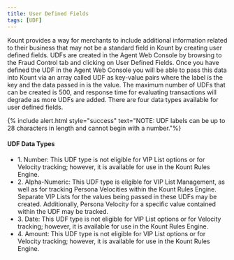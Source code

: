 ```yaml
---
title: User Defined Fields
tags: [UDF]
---
```


Kount provides a way for merchants to include additional information related to their business that may not be a standard field in Kount by creating user defined fields. UDFs are created in the Agent Web Console by browsing to the Fraud Control tab and clicking on User Defined Fields. Once you have defined the UDF in the Agent Web Console you will be able to pass this data into Kount via an array called UDF as key-value pairs where the label is the key and the data passed in is the value. The maximum number of UDFs that can be created is 500, and response time for evaluating transactions will degrade as more UDFs are added. There are four data types available for user defined fields.

{% include alert.html style="success" text="NOTE: UDF labels can be up to 28 characters in length and cannot begin with a number."%}

#### UDF Data Types

<ul class="uk-list uk-list-divider">
    <li>1. Number: This UDF type is not eligible for VIP List options or for Velocity tracking; however, it is available for use in the Kount Rules Engine.</li>
    <li>2. Alpha-Numeric: This UDF type is eligible for VIP List Management, as well as for tracking Persona Velocities within the Kount Rules Engine. Separate VIP Lists for the values being passed in these UDFs may be created. Additionally, Persona Velocity for a specific value contained within the UDF may be tracked.</li>
    <li>3. Date: This UDF type is not eligible for VIP List options or for Velocity tracking; however, it is available for use in the Kount Rules Engine.</li>
    <li>4. Amount: This UDF type is not eligible for VIP List options or for Velocity tracking; however, it is available for use in the Kount Rules Engine.</li>
</ul>
